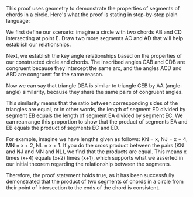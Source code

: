 This proof uses geometry to demonstrate the properties of segments of chords in a circle. Here's what the proof is stating in step-by-step plain language:

We first define our scenario: imagine a circle with two chords AB and CD intersecting at point E. Draw two more segments AC and AD that will help establish our relationships.

Next, we establish the key angle relationships based on the properties of our constructed circle and chords. The inscribed angles CAB and CDB are congruent because they intercept the same arc, and the angles ACD and ABD are congruent for the same reason.

Now we can say that triangle DEA is similar to triangle CEB by AA (angle-angle) similarity, because they share the same pairs of congruent angles.

This similarity means that the ratio between corresponding sides of the triangles are equal, or in other words, the length of segment ED divided by segment EB equals the length of segment EA divided by segment EC. We can rearrange this proportion to show that the product of segments EA and EB equals the product of segments EC and ED. 

For example, imagine we have lengths given as follows: KN = x, NJ = x + 4, MN = x + 2, NL = x + 1. If you do the cross product between the pairs (KN and NJ and MN and NL), we find that the products are equal. This means x times (x+4) equals (x+2) times (x+1), which supports what we asserted in our initial theorem regarding the relationship between the segments.

Therefore, the proof statement holds true, as it has been successfully demonstrated that the product of two segments of chords in a circle from their point of intersection to the ends of the chord is consistent.